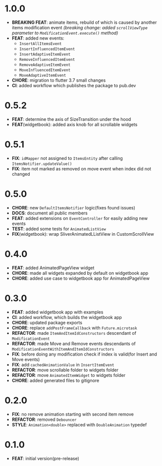 # 1.0.0
* **BREAKING FEAT**: animate items, rebuild of which is caused by another items modification event *(breaking change: added `scrollViewType` parameter to `ModificationEvent.execute()` method)*
* **FEAT**: added new events: 
  - `InsertAllItemsEvent`
  - `InsertInfluencedItemEvent` 
  - `InsertAdaptiveItemEvent` 
  - `RemoveInfluencedItemEvent`
  - `RemoveAdaptiveItemEvent`
  - `MoveInfluencedItemEvent`
  - `MoveAdaptiveItemEvent`
* **CHORE**: migration to flutter 3.7 small changes
* **CI**: added workflow which publishes the package to pub.dev

# 0.5.2
* **FEAT**: determine the axis of SizeTransition under the hood
* **FEAT**(widgetbook): added axis knob for all scrollable widgets

# 0.5.1
* **FIX**: `idMapper` not assigned to `ItemsEntity` after calling `ItemsNotifier.updateValue()`
* **FIX**: item not marked as removed on move event when index did not changed

# 0.5.0

* **CHORE**: new `DefaultItemsNotifier` logic(fixes found issues)
* **DOCS**: document all public members
* **FEAT**: added extensions on `EventController` for easily adding new events
* **TEST**: added some tests for `AnimatedListView`
* **FIX**(widgetbook): wrap SliverAnimatedLListView in CustomScrollView
  
# 0.4.0

* **FEAT**: added AnimatedPageView widget
* **CHORE**: made all widgets expanded by default on widgetbook app
* **CHORE**: added use case to widgetbook app for AnimatedPageView

# 0.3.0
* **FEAT**: added widgetbook app with examples
* **CI**: added workflow, which builds the widgetbook app
* **CHORE**: updated package exports
* **CHORE**: replace `addPostFrameCallback` with `Future.microtask`
* **REFACTOR**: made `ItemAndItemIdConstructors` descendant of `ModificationEvent`
* **REFACTOR**: made Move and Remove events descendants of `ModificationEventWithItemAndItemIdConstructors`
* **FIX**: before doing any modification check if index is valid(for Insert and Move events)
* **FIX**: add `cachedAnimationValue` in `InsertItemEvent`
* **REFACTOR**: move scrollable folder to widgets folder
* **REFACTOR**: move `AnimatedItemWidget` to widgets folder
* **CHORE**: added generated files to gitignore

# 0.2.0

* **FIX**: no remove animation starting with second item remove
* **REFACTOR**: removed `Debouncer`
* **STYLE**: `Animation<double>` replaced with `DoubleAnimation` typedef

# 0.1.0

* **FEAT**: initial version(pre-release)
